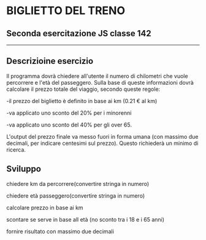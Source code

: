 # BIGLIETTO DEL TRENO

## Seconda esercitazione JS classe 142

---

## Descrizioine esercizio

Il programma dovrà chiedere all'utente il numero di chilometri che vuole percorrere e l'età del passeggero.
Sulla base di queste informazioni dovrà calcolare il prezzo totale del viaggio, secondo queste regole:

-il prezzo del biglietto è definito in base ai km (0.21 € al km)

-va applicato uno sconto del 20% per i minorenni

-va applicato uno sconto del 40% per gli over 65.


L'output del prezzo finale va messo fuori in forma umana (con massimo due decimali, per indicare centesimi sul prezzo). Questo richiederà un minimo di ricerca.

## Sviluppo

chiedere km da percorrere(convertire stringa in numero)

chiedere età passeggero(convertire stringa in numero)

calcolare prezzo in base ai km

scontare se serve in base all età (no sconto tra i 18 e i 65 anni)

fornire risultato con massimo due decimali

